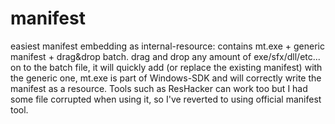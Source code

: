# manifest
easiest manifest embedding as internal-resource: contains mt.exe + generic manifest + drag&amp;drop batch. drag and drop any amount of exe/sfx/dll/etc... on to the batch file, it will quickly add (or replace the existing manifest) with the generic one, mt.exe is part of Windows-SDK and will correctly write the manifest as a resource. Tools such as ResHacker can work too but I had some file corrupted when using it, so I've reverted to using official manifest tool.

